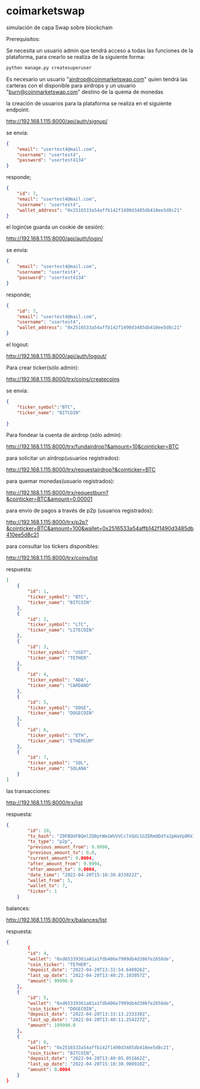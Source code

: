 # coimarketswap
simulación de capa Swap sobre blockchain

Prerequisitos:

Se necesita un usuario admin que tendrá acceso a todas las funciones de la plataforma, para crearlo se realiza de la siguiente forma:
```bash
python manage.py createsuperuser 
```
Es necesario un usuario "airdrop@coinmarketswap.com" quien tendrá las carteras con el disponible para airdrops
y un usuario "burn@coinmarketswap.com" destino de la quema de monedas

la creación de usuarios para la plataforma se realiza en el siguiente endpoint:

http://192.168.1.115:8000/api/auth/signup/

se envía:
```json
{
    "email": "usertest4@mail.com",
    "username": "usertest4",
    "password": "usertest4134"
}
```
responde;
```json
{
	"id": 7,
	"email": "usertest4@mail.com",
	"username": "usertest4",
	"wallet_address": "0x2516533a54affb142f1490d3485db410ee5d8c21"
}
```
el login(se guarda un cookie de sesión):

http://192.168.1.115:8000/api/auth/login/

se envía:
```json
{
    "email": "usertest4@mail.com",
    "username": "usertest4",
    "password": "usertest4134"
}
```
responde;
```json
{
	"id": 7,
	"email": "usertest4@mail.com",
	"username": "usertest4",
	"wallet_address": "0x2516533a54affb142f1490d3485db410ee5d8c21"
}
```
el logout:

http://192.168.1.115:8000/api/auth/logout/

Para crear ticker(sólo admin):

http://192.168.1.115:8000/trx/coins/createcoins

se envía:
```json
{
    "ticker_symbol":"BTC",
    "ticker_name": "BITCOIN"
    
}
```

Para fondear la cuenta de airdrop (sólo admin):

http://192.168.1.115:8000/trx/fundairdrop?&amount=10&cointicker=BTC

para solicitar un airdrop(usuarios registrados):

http://192.168.1.115:8000/trx/requestairdrop?&cointicker=BTC

para quemar monedas(usuario registrados):

http://192.168.1.115:8000/trx/requestburn?&cointicker=BTC&amount=0.00001

para envío de pagos a través de p2p (usuarios registrados):

http://192.168.1.115:8000/trx/p2p?&cointicker=BTC&amount=100&wallet=0x2516533a54affb142f1490d3485db410ee5d8c21

para consultar los tickers disponibles:

http://192.168.1.115:8000/trx/coins/list

respuesta:

```json
[
    {
        "id": 1,
        "ticker_symbol": "BTC",
        "ticker_name": "BITCOIN"
    },
    {
        "id": 2,
        "ticker_symbol": "LTC",
        "ticker_name": "LITECOIN"
    },
    {
        "id": 3,
        "ticker_symbol": "USDT",
        "ticker_name": "TETHER"
    },
    {
        "id": 4,
        "ticker_symbol": "ADA",
        "ticker_name": "CARDANO"
    },
    {
        "id": 5,
        "ticker_symbol": "DOGE",
        "ticker_name": "DOGECOIN"
    },
    {
        "id": 6,
        "ticker_symbol": "ETH",
        "ticker_name": "ETHEREUM"
    },
    {
        "id": 7,
        "ticker_symbol": "SOL",
        "ticker_name": "SOLANA"
    }
]
```

las transacciones:

http://192.168.1.115:8000/trx/list

respuesta:

```json
{
        "id": 18,
        "tx_hash": "Z0FBQUFBQmlZQ0ptWm1WVVVCclVQdi1GZERmODdfa2pHaVp0Rk1icUI4UDE2VzBfb3F1cHAtcnk4Nk1sVkxlYjIxZVUwU3lyRkdRbFV2M2hYek5PSHJqZDY3RXJZVndleVJiWWpLaGZUdmZaajlvb0hpLXpaaHc9",
        "tx_type": "p2p",
        "previous_amount_from": 9.9998,
        "previous_amount_to": 0.0,
        "current_amount": 0.0004,
        "after_amount_from": 9.9994,
        "after_amount_to": 0.0004,
        "date_time": "2022-04-20T15:10:30.833022Z",
        "wallet_from": 5,
        "wallet_to": 7,
        "ticker": 1
    }
```

balances:

http://192.168.1.115:8000/trx/balances/list

respuesta:


```json
{
	    {
        "id": 4,
        "wallet": "0xd65339361a81a1fdb406e7999db4d386fe2658de",
        "coin_ticker": "TETHER",
        "deposit_date": "2022-04-20T13:32:54.640926Z",
        "last_up_date": "2022-04-20T13:40:25.103057Z",
        "amount": 99990.0
    },
    {
        "id": 5,
        "wallet": "0xd65339361a81a1fdb406e7999db4d386fe2658de",
        "coin_ticker": "DOGECOIN",
        "deposit_date": "2022-04-20T13:33:13.233330Z",
        "last_up_date": "2022-04-20T13:40:11.254227Z",
        "amount": 199990.0
    },
    {
        "id": 6,
        "wallet": "0x2516533a54affb142f1490d3485db410ee5d8c21",
        "coin_ticker": "BITCOIN",
        "deposit_date": "2022-04-20T13:40:05.051662Z",
        "last_up_date": "2022-04-20T15:10:30.908910Z",
        "amount": 0.0004
    }
}
```